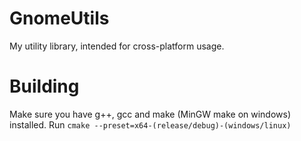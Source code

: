 # GnomeUtils
My utility library, intended for cross-platform usage.

# Building
Make sure you have g++, gcc and make (MinGW make on windows) installed.
Run `cmake --preset=x64-(release/debug)-(windows/linux)`
